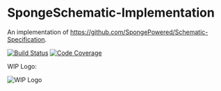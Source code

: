 SpongeSchematic-Implementation
=====
An implementation of https://github.com/SpongePowered/Schematic-Specification.

[![Build Status](https://travis-ci.org/kenzierocks/SpongeSchematic-Implementation.svg?branch=master)](https://travis-ci.org/kenzierocks/SpongeSchematic-Implementation)
[![Code Coverage](https://codecov.io/github/kenzierocks/SpongeSchematic-Implementation/coverage.svg?branch=master)](https://codecov.io/github/kenzierocks/SpongeSchematic-Implementation?branch=master)

WIP Logo:

![WIP Logo](https://raw.githubusercontent.com/kenzierocks/SpongeSchematic-Implementation/master/extra/ship-4-edit.jpeg)

